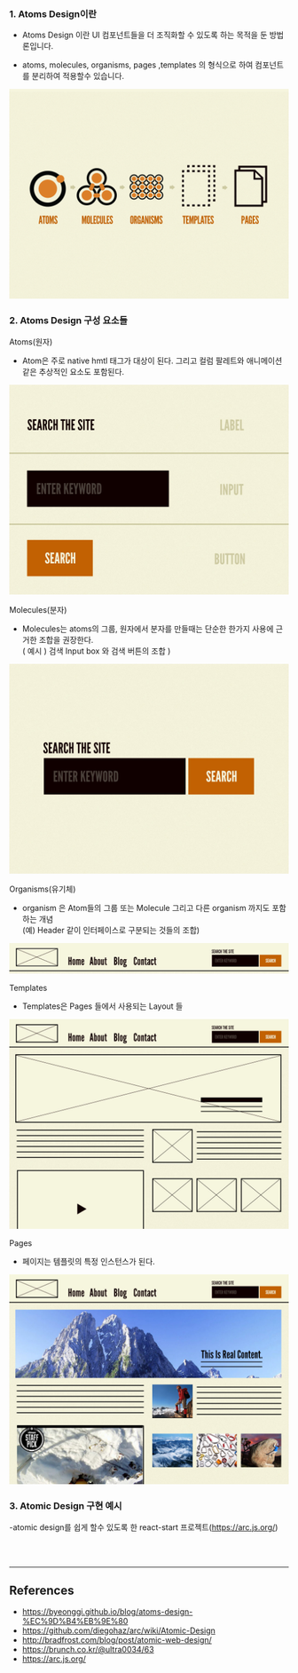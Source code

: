 ### 1. Atoms Design이란

- Atoms Design 이란 UI 컴포넌트들을 더 조직화할 수 있도록 하는 목적을 둔 방법론입니다.

- atoms, molecules, organisms, pages ,templates 의 형식으로 하여 컴포넌트를 분리하여 적용할수 있습니다.

![Atoms Design이란](../Images/20190730/20190730-1407-01.png)

### 2. Atoms Design 구성 요소들

Atoms(원자)

- Atom은 주로 native hmtl 태그가 대상이 된다. 그리고 컬럼 팔레트와 애니메이션 같은 추상적인 요소도 포함된다.

![Atoms(원자)](../Images/20190730/20190730-1407-02.png)

Molecules(분자)

- Molecules는 atoms의 그룹, 원자에서 분자를 만들때는 단순한 한가지 사용에 근거한 조합을 권장한다. <br/>( 예시 ) 검색 Input box 와 검색 버튼의 조합 )

![Molecules(분자)](../Images/20190730/20190730-1407-03.png)

Organisms(유기체)

- organism 은 Atom들의 그룹 또는 Molecule 그리고 다른 organism 까지도 포함하는 개념<br/>
  (예) Header 같이 인터페이스로 구분되는 것들의 조합)

![Organisms(유기체)](../Images/20190730/20190730-1407-04.png)

Templates

- Templates은 Pages 들에서 사용되는 Layout 들

![Templates](../Images/20190730/20190730-1407-05.png)

Pages

- 페이지는 템플릿의 특정 인스턴스가 된다.

![Pages](../Images/20190730/20190730-1407-06.png)

### 3. Atomic Design 구현 예시

-atomic design를 쉽게 할수 있도록 한 react-start 프로젝트(https://arc.js.org/)

<br/><br/>

---

## References

- https://byeonggi.github.io/blog/atoms-design-%EC%9D%B4%EB%9E%80
- https://github.com/diegohaz/arc/wiki/Atomic-Design
- http://bradfrost.com/blog/post/atomic-web-design/
- https://brunch.co.kr/@ultra0034/63
- https://arc.js.org/
